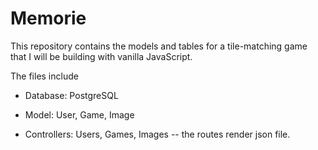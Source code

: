 # Memorie

This repository contains the models and tables for a tile-matching game that I will be building with vanilla JavaScript.

The files include


* Database: PostgreSQL

* Model: User, Game, Image

* Controllers: Users, Games, Images -- the routes render json file.


